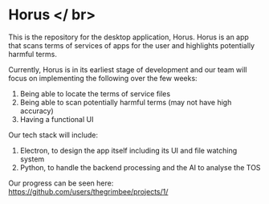 # Horus </ br>


This is the repository for the desktop application, Horus. Horus is an app that scans terms of services of apps for the user and highlights potentially harmful terms.

Currently, Horus is in its earliest stage of development and our team will focus on implementing the following over the few weeks:
1. Being able to locate the terms of service files
2. Being able to scan potentially harmful terms (may not have high accuracy)
3. Having a functional UI

Our tech stack will include:
1. Electron, to design the app itself including its UI and file watching system
2. Python, to handle the backend processing and the AI to analyse the TOS

Our progress can be seen here: https://github.com/users/thegrimbee/projects/1/
